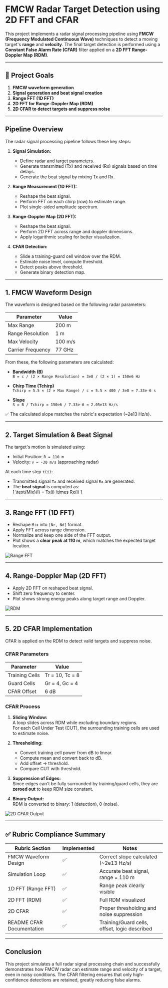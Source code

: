 # FMCW Radar Target Detection using 2D FFT and CFAR

This project implements a radar signal processing pipeline using **FMCW (Frequency Modulated Continuous Wave)** techniques to detect a moving target's **range** and **velocity**. The final target detection is performed using a **Constant False Alarm Rate (CFAR)** filter applied on a **2D FFT Range-Doppler Map (RDM)**.

---

## 📌 Project Goals

1. **FMCW waveform generation**
2. **Signal generation and beat signal creation**
3. **Range FFT (1D FFT)**
4. **2D FFT for Range-Doppler Map (RDM)**
5. **2D CFAR to detect targets and suppress noise**

---

## Pipeline Overview

The radar signal processing pipeline follows these key steps:

1. **Signal Simulation:**
   - Define radar and target parameters.
   - Generate transmitted (Tx) and received (Rx) signals based on time delays.
   - Generate the beat signal by mixing Tx and Rx.

2. **Range Measurement (1D FFT):**
   - Reshape the beat signal.
   - Perform FFT on each chirp (row) to estimate range.
   - Plot single-sided amplitude spectrum.

3. **Range-Doppler Map (2D FFT):**
   - Reshape the beat signal.
   - Perform 2D FFT across range and doppler dimensions.
   - Apply logarithmic scaling for better visualization.

4. **CFAR Detection:**
   - Slide a training-guard cell window over the RDM.
   - Estimate noise level, compute threshold.
   - Detect peaks above threshold.
   - Generate binary detection map.

---


## 1. FMCW Waveform Design

The waveform is designed based on the following radar parameters:

| Parameter         | Value              |
|-------------------|--------------------|
| Max Range         | 200 m              |
| Range Resolution  | 1 m                |
| Max Velocity      | 100 m/s            |
| Carrier Frequency | 77 GHz             |

From these, the following parameters are calculated:

- **Bandwidth (B)**  
  `B = c / (2 × Range Resolution) = 3e8 / (2 × 1) = 150e6 Hz`

- **Chirp Time (Tchirp)**  
  `Tchirp = 5.5 × (2 × Max Range) / c = 5.5 × 400 / 3e8 ≈ 7.33e-6 s`

- **Slope**  
  `S = B / Tchirp = 150e6 / 7.33e-6 ≈ 2.05e13 Hz/s`


✅ The calculated slope matches the rubric's expectation (~2e13 Hz/s).

---

## 2. Target Simulation & Beat Signal

The target's motion is simulated using:

- Initial Position: `R = 110 m`  
- Velocity: `v = -30 m/s` (approaching radar)

At each time step `t(i)`:
- Transmitted signal `Tx` and received signal `Rx` are generated.
- The **beat signal** is computed as:  
  \[
  \text{Mix}(i) = Tx(i) \times Rx(i)
  \]

---

## 3. Range FFT (1D FFT)

- Reshape `Mix` into `[Nr, Nd]` format.
- Apply FFT across range dimension.
- Normalize and keep one side of the FFT output.
- Plot shows a **clear peak at 110 m**, which matches the expected target location.

![Range FFT](images/Range_from_first_FFT.png)

---

## 4. Range-Doppler Map (2D FFT)

- Apply 2D FFT on reshaped beat signal.
- Shift zero frequency to center.
- Plot shows strong energy peaks along target range and Doppler.

![RDM](images/RDM_second_FFT.png)

---

## 5. 2D CFAR Implementation

CFAR is applied on the RDM to detect valid targets and suppress noise.

### CFAR Parameters

| Parameter         | Value              |
|-------------------|--------------------|
| Training Cells    | Tr = 10, Tc = 8    |
| Guard Cells       | Gr = 4, Gc = 4     |
| CFAR Offset       | 6 dB               |

### CFAR Process

1. **Sliding Window:**  
   A loop slides across RDM while excluding boundary regions.  
   For each Cell Under Test (CUT), the surrounding training cells are used to estimate noise.

2. **Thresholding:**  
   - Convert training cell power from dB to linear.
   - Compute mean and convert back to dB.
   - Add offset → threshold.
   - Compare CUT with threshold.

3. **Suppression of Edges:**  
   Since edges can't be fully surrounded by training/guard cells, they are **zeroed out** to keep RDM size constant.

4. **Binary Output:**  
   RDM is converted to binary: 1 (detection), 0 (noise).

![2D CFAR Output](images/2DCFAR.png)

---

## ✅ Rubric Compliance Summary

| Rubric Section             | Implemented | Notes                                          |
|----------------------------|-------------|------------------------------------------------|
| FMCW Waveform Design       | ✅          | Correct slope calculated (~2e13 Hz/s)         |
| Simulation Loop            | ✅          | Accurate beat signal, range = 110 m           |
| 1D FFT (Range FFT)         | ✅          | Range peak clearly visible                    |
| 2D FFT (RDM)               | ✅          | Full RDM visualized                           |
| 2D CFAR                    | ✅          | Proper thresholding and noise suppression     |
| README CFAR Documentation  | ✅          | Training/Guard cells, offset, logic described |

---

## Conclusion

This project simulates a full radar signal processing chain and successfully demonstrates how FMCW radar can estimate range and velocity of a target, even in noisy conditions. The CFAR filtering ensures that only high-confidence detections are retained, greatly reducing false alarms.